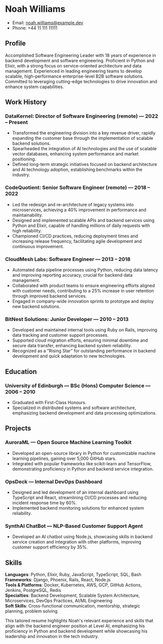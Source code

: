 # Noah Williams
- Email: noah.williams@example.dev  
- Phone: +44 11 111 11111

## Profile
Accomplished Software Engineering Leader with 18 years of experience in backend development and software engineering. Proficient in Python and Elixir, with a strong focus on service-oriented architecture and data management. Experienced in leading engineering teams to develop scalable, high-performance enterprise-level B2B software solutions. Committed to leveraging cutting-edge technologies to drive innovation and enhance system capabilities.

## Work History

### DataKernel: Director of Software Engineering (remote) — 2022 – Present  
- Transformed the engineering division into a key revenue driver, rapidly expanding the customer base through the implementation of scalable backend solutions.
- Spearheaded the integration of AI technologies and the use of scalable vector databases, enhancing system performance and market positioning.
- Defined long-term strategic initiatives focused on backend architecture and AI technology adoption, establishing benchmarks within the industry.

### CodeQuotient: Senior Software Engineer (remote) — 2018 – 2022  
- Led the redesign and re-architecture of legacy systems into microservices, achieving a 40% improvement in performance and maintainability.
- Designed and implemented scalable APIs and backend services using Python and Elixir, capable of handling millions of daily requests with high reliability.
- Championed CI/CD practices, reducing deployment times and increasing release frequency, facilitating agile development and continuous improvement.

### CloudMesh Labs: Software Engineer — 2013 – 2018  
- Automated data pipeline processes using Python, reducing data latency and improving reporting accuracy, crucial for backend data management.
- Collaborated with product teams to ensure engineering efforts aligned with customer needs, contributing to a 25% increase in user retention through improved backend services.
- Engaged in company-wide innovation sprints to prototype and deploy new backend solutions.

### BitNest Solutions: Junior Developer — 2010 – 2013  
- Developed and maintained internal tools using Ruby on Rails, improving data tracking and customer support processes.
- Supported cloud migration efforts, ensuring minimal downtime and secure data transfer, enhancing backend system reliability.
- Recognized as a “Rising Star” for outstanding performance in backend development and quick adaptation to new technologies.

## Education

### University of Edinburgh — BSc (Hons) Computer Science — 2006 – 2010  
- Graduated with First-Class Honours.  
- Specialized in distributed systems and software architecture, emphasizing backend development and data processing optimizations.

## Projects

### AuroraML — Open Source Machine Learning Toolkit  
- Developed an open-source library in Python for customizable machine learning pipelines, gaining over 5,000 GitHub stars.
- Integrated with popular frameworks like scikit-learn and TensorFlow, demonstrating proficiency in Python and backend service integration.

### OpsDeck — Internal DevOps Dashboard  
- Designed and led development of an internal dashboard using TypeScript and React, streamlining CI/CD processes and reducing incident response time by 60%.
- Implemented backend monitoring solutions for enhanced system reliability.

### SynthAI ChatBot — NLP-Based Customer Support Agent  
- Developed an AI chatbot using Node.js, showcasing skills in backend service creation and integration with other platforms, improving customer support efficiency by 35%.

## Skills

**Languages**: Python, Elixir, Ruby, JavaScript, TypeScript, SQL, Bash  
**Frameworks**: Django, Phoenix, Rails, React, Node.js  
**Tools & Platforms**: Docker, Kubernetes, AWS, GCP, GitHub Actions, Jenkins, PostgreSQL, Redis  
**Specialties**: Backend Development, Scalable System Architecture, Microservices, DevOps Practices, AI/ML Engineering  
**Soft Skills**: Cross-functional communication, mentorship, strategic planning, problem solving

This tailored resume highlights Noah's relevant experience and skills that align with the backend engineer position at Level AI, emphasizing his proficiency in Python and backend development while showcasing his leadership and innovation in the tech industry.
